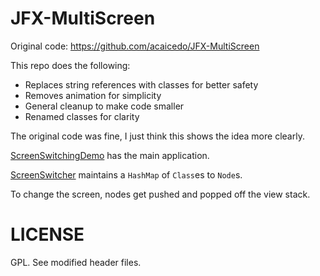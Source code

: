 JFX-MultiScreen
===============

Original code: https://github.com/acaicedo/JFX-MultiScreen

This repo does the following:

- Replaces string references with classes for better safety
- Removes animation for simplicity
- General cleanup to make code smaller
- Renamed classes for clarity

The original code was fine, I just think this shows the idea more clearly.

<a href="https://github.com/fearofcode/JFX-MultiScreen-Simplified/blob/master/ScreensFramework/src/screensframework/ScreenSwitchingDemo.java">ScreenSwitchingDemo</a> has the main application.

<a href="https://github.com/fearofcode/JFX-MultiScreen-Simplified/blob/master/ScreensFramework/src/screensframework/ScreenSwitcher.java">ScreenSwitcher</a> maintains a `HashMap` of `Class`es to `Node`s.

To change the screen, nodes get pushed and popped off the view stack.

LICENSE
======

GPL. See modified header files.